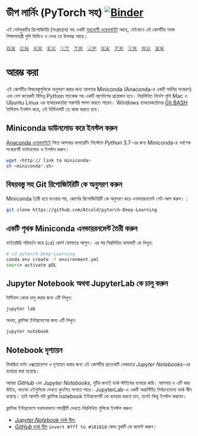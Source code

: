 # ডীপ লার্নিং (PyTorch সহ) [![Binder](https://mybinder.org/badge_logo.svg)](https://mybinder.org/v2/gh/Atcold/pytorch-Deep-Learning/master)

এই নোটবুকটির রিপোজিটরি (সংগ্রহস্থল) সহ একটি [সহযোগী ওয়েবসাইট](https://atcold.github.io/pytorch-Deep-Learning/) আছে, যেইখানে এই কোর্সটির সমস্ত শিক্ষাসামগ্রী গুলি ভিডিও ও লেখা তে উপলব্ধ আছে।

<!-- English - Mandarin - Korean - Spanish - Italian - Turkish - Japanese - Arabic - French - Farsi - Russian - Bengali -->
[🇬🇧](https://github.com/Atcold/pytorch-Deep-Learning/blob/master/README.md) &nbsp; [🇨🇳](https://github.com/Atcold/pytorch-Deep-Learning/blob/master/docs/zh/README-ZH.md) &nbsp; [🇰🇷](https://github.com/Atcold/pytorch-Deep-Learning/blob/master/docs/ko/README-KO.md) &nbsp; [🇪🇸](https://github.com/Atcold/pytorch-Deep-Learning/blob/master/docs/es/README-ES.md) &nbsp; [🇮🇹](https://github.com/Atcold/pytorch-Deep-Learning/blob/master/docs/it/README-IT.md) &nbsp; [🇹🇷](https://github.com/Atcold/pytorch-Deep-Learning/blob/master/docs/tr/README-TR.md) &nbsp; [🇯🇵](https://github.com/Atcold/pytorch-Deep-Learning/blob/master/docs/ja/README-JA.md) &nbsp; [🇸🇦](https://github.com/Atcold/pytorch-Deep-Learning/blob/master/docs/ar/README-AR.md) &nbsp; [🇫🇷](https://github.com/Atcold/pytorch-Deep-Learning/blob/master/docs/fr/README-FR.md) &nbsp; [🇮🇷](https://github.com/Atcold/pytorch-Deep-Learning/blob/master/docs/fa/README-FA.md) &nbsp; [🇷🇺](https://github.com/Atcold/pytorch-Deep-Learning/blob/master/docs/ru/README-RU.md)  &nbsp; [🇧​​​​​🇳](https://github.com/Atcold/pytorch-Deep-Learning/blob/master/docs/fr/README-BN.md)

# আরম্ভ করা

এই কোর্সটির বিষয়বস্তুগুলিকে অনুসরণ করার জন্য আপনার Miniconda (Anaconda-র একটি সর্বনিম্ন সংস্করণ) এবং বেশ কয়েকটি বিভিন্ন Python প্যাকেজ সহ একটি ল্যাপটপের প্রয়োজন হবে। নিম্নলিখিত নির্দেশ গুলি Mac ও Ubuntu Linux এর ব্যবহারকর্তারা সরাসরি পালন করতে পারেন। Windows ব্যবহারকর্তাদের [Git BASH](https://gitforwindows.org/) টার্মিনাল ইনস্টল করে, এই টার্মিনালটি তে কাজ করতে হবে।

## Miniconda ডাউনলোড করে ইনস্টল করুন

[Anaconda ওয়েবসাইটে](https://conda.io/miniconda.html) গিয়ে আপনার অপারেটিং সিস্টেমে *Python* 3.7-এর জন্য Miniconda-র *সর্বশেষ* সংস্করণটি ডাউনলোড ও ইনস্টল করুন।

```bash
wget <http:// link to miniconda>
sh <miniconda*.sh>
```

## বিষয়বস্তু সহ Git রিপোজিটরিটি কে অনুসরণ করুন

Miniconda তৈরী হয়ে যাওয়ার পর, কোর্সের রিপোজিটরিটি কে  অনুসরণ করে এনভায়রনমেন্ট সেট-আপ করুন। :

```bash
git clone https://github.com/Atcold/pytorch-Deep-Learning
```
## একটি পৃথক Miniconda এনভায়রনমেন্ট তৈরী করুন

ডাইরেক্টরি পরিবর্তন করে (`cd`) কোর্স ফোল্ডারে আসুন। এর পর নিম্নলিখিত কমান্ডটি কে লিখুন:

```bash
# cd pytorch-Deep-Learning
conda env create -f environment.yml
source activate pDL
```

## Jupyter Notebook অথবা JupyterLab কে চালু করুন

টার্মিনাল থেকে চালু করার জন্য এটি লিখুন:

```bash
jupyter lab
```

অথবা, ক্লাসিক ইন্টারফেসের জন্য এটি লিখুন:

```bash
jupyter notebook
```

## Notebook দৃশ্যায়ন

মিথষ্ক্রিয় ডাটা এক্সপ্লোরেশন ও দৃশ্যায়ন করার জন্য এই কোর্সটির প্রত্যেকটি লেকচারে *Jupyter Notebooks*-এর ব্যবহার করা হয়েছে।

আমরা *GitHub* এবং *Jupyter Notebooks*, দুটির জন্যই ডার্ক স্টাইলের ব্যবহার করি। আপনার ও এটি করা উচিত, অন্যথা এইগুলিকে দেখতে কুৎসিত লাগতে পারে। JupyterLab-এ একটি অন্তর্নির্মিত নির্বাচনযোগ্য ডার্ক থীম রয়েছে। তাই আপনি যদি ক্লাসিক notebook ইন্টারফেসটি কে ব্যবহার করতে চান, তবেই কিছূ ইনস্টল করবেন।

ক্লাসিক ইন্টারফেসে যথাযথভাবে সামগ্রীটি দেখতে নিম্নলিখিত গুলিকে ইনস্টল করুন:

 - [*Jupyter Notebook* ডার্ক থীম](https://userstyles.org/styles/153443/jupyter-notebook-dark);
 - [*GitHub* ডার্ক থীম](https://userstyles.org/styles/37035/github-dark) `invert #fff to #181818` কোড ব্লকটি কে কমেন্ট করুন।